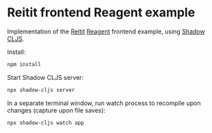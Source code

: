 # Reitit frontend Reagent example

Implementation of the [Reitit](https://github.com/metosin/reitit)
[Reagent](https://github.com/reagent-project/reagent) frontend example,
using [Shadow CLJS](https://github.com/thheller/shadow-cljs).

Install:

```bash
npm install
```

Start Shadow CLJS server:

```bash
npx shadow-cljs server
```

In a separate terminal window,
run watch process to recompile upon changes (capture upon file saves):

```bash
npx shadow-cljs watch app
```
